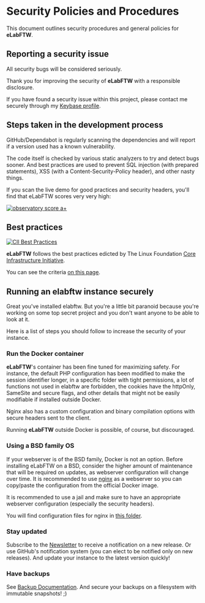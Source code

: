 # Security Policies and Procedures

This document outlines security procedures and general policies for **eLabFTW**.

## Reporting a security issue

All security bugs will be considered seriously.

Thank you for improving the security of **eLabFTW** with a responsible disclosure.

If you have found a security issue within this project, please contact me securely through my [Keybase profile](https://keybase.io/nicolascarpi).

## Steps taken in the development process

GitHub/Dependabot is regularly scanning the dependencies and will report if a version used has a known vulnerability.

The code itself is checked by various static analyzers to try and detect bugs sooner. And best practices are used to prevent SQL injection (with prepared statements), XSS (with a Content-Security-Policy header), and other nasty things.

If you scan the live demo for good practices and security headers, you'll find that eLabFTW scores very very high:

[![observatory score a+](https://i.imgur.com/mT9GH9I.png)](https://observatory.mozilla.org/analyze/demo.elabftw.net)

## Best practices

[![CII Best Practices](https://bestpractices.coreinfrastructure.org/projects/2766/badge)](https://bestpractices.coreinfrastructure.org/projects/2766)

**eLabFTW** follows the best practices edicted by The Linux Foundation [Core Infrastructure Initiative](https://bestpractices.coreinfrastructure.org/en).

You can see the criteria [on this page](https://bestpractices.coreinfrastructure.org/en/projects/2766).

## Running an elabftw instance securely

Great you've installed elabftw. But you're a little bit paranoid because you're working on some top secret project and you don't want anyone to be able to look at it.

Here is a list of steps you should follow to increase the security of your instance.

### Run the Docker container

**eLabFTW**'s container has been fine tuned for maximizing safety. For instance, the default PHP configuration has been modified to make the session identifier longer, in a specific folder with tight permissions, a lot of functions not used in elabftw are forbidden, the cookies have the httpOnly, SameSite and secure flags, and other details that might not be easily modifiable if installed outside Docker.

Nginx also has a custom configuration and binary compilation options with secure headers sent to the client.

Running **eLabFTW** outside Docker is possible, of course, but discouraged.

### Using a BSD family OS

If your webserver is of the BSD family, Docker is not an option. Before installing eLabFTW on a BSD, consider the higher amount of maintenance that will be required on updates, as webserver configuration will change over time. It is recommended to use [nginx](https://nginx.org/) as a webserver so you can copy/paste the configuration from the official Docker image.

It is recommended to use a jail and make sure to have an appropriate webserver configuration (especially the security headers).

You will find configuration files for nginx in [this folder](https://github.com/elabftw/elabimg/tree/master/src/nginx).

### Stay updated

Subscribe to the [Newsletter](http://eepurl.com/bTjcMj) to receive a notification on a new release. Or use GitHub's notification system (you can elect to be notified only on new releases). And update your instance to the latest version quickly!

### Have backups

See [Backup Documentation](https://doc.elabftw.net/backup.html). And secure your backups on a filesystem with immutable snapshots! ;)
